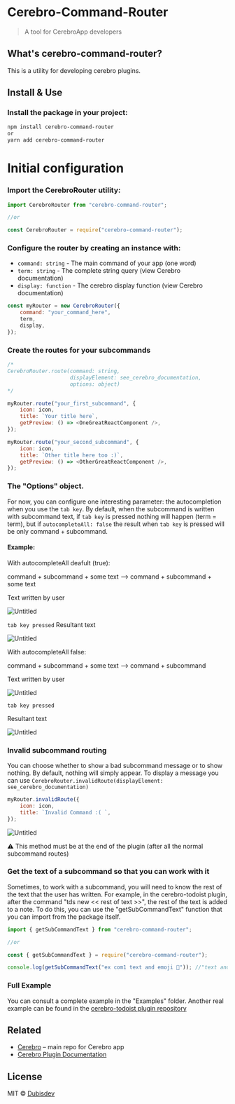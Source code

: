 # Cerebro-Command-Router

> A tool for CerebroApp developers

## What's cerebro-command-router?

This is a utility for developing cerebro plugins.

## Install & Use

### Install the package in your project:

```sh
npm install cerebro-command-router
or
yarn add cerebro-command-router
```

# Initial configuration

### **Import the CerebroRouter utility:**

```jsx
import CerebroRouter from "cerebro-command-router";

//or

const CerebroRouter = require("cerebro-command-router");
```

### **Configure the router by creating an instance with:**

- `command: string` - The main command of your app (one word)
- `term: string` - The complete string query (view Cerebro documentation)
- `display: function` - The cerebro display function (view Cerebro documentation)

```js
const myRouter = new CerebroRouter({
	command: "your_command_here",
	term,
	display,
});
```

### **Create the routes for your subcommands**

```js
/*
CerebroRouter.route(command: string,
					displayElement: see_cerebro_documentation,
					options: object)
*/

myRouter.route("your_first_subcommand", {
	icon: icon,
	title: `Your title here`,
	getPreview: () => <OneGreatReactComponent />,
});

myRouter.route("your_second_subcommand", {
	icon: icon,
	title: `Other title here too :)`,
	getPreview: () => <OtherGreatReactComponent />,
});
```

### The "Options" object.

For now, you can configure one interesting parameter: the autocompletion when you use the `tab key`. By default, when the subcommand is written with subcommand text, if `tab key` is pressed nothing will happen (term = term), but if `autocompleteAll: false` the result when `tab key` is pressed will be only command + subcommand.

#### Example:

With autocompleteAll deafult (true):

command + subcommand + some text —> command + subcommand + some text

Text written by user

![Untitled](https://s3-us-west-2.amazonaws.com/secure.notion-static.com/71438056-b361-4e62-abc8-212f9d55485c/Untitled.png)

`tab key pressed`
Resultant text

![Untitled](https://s3-us-west-2.amazonaws.com/secure.notion-static.com/c0df121f-9fbc-4ddf-9779-6780b57f4927/Untitled.png)

With autocompleteAll false:

command + subcommand + some text —> command + subcommand

Text written by user

![Untitled](https://s3-us-west-2.amazonaws.com/secure.notion-static.com/47e99c60-245b-415c-af7a-5a3d6aeab5f5/Untitled.png)

`tab key pressed`

Resultant text

![Untitled](https://s3-us-west-2.amazonaws.com/secure.notion-static.com/308a9685-0cc1-4607-b801-dffee674ecf3/Untitled.png)

### **Invalid subcommand routing**

You can choose whether to show a bad subcommand message or to show nothing. By default, nothing will simply appear. To display a message you can use `CerebroRouter.invalidRoute(displayElement: see_cerebro_documentation)`

```jsx
myRouter.invalidRoute({
	icon: icon,
	title: `Invalid Command :( `,
});
```

![Untitled](https://s3-us-west-2.amazonaws.com/secure.notion-static.com/1cb94e2b-358e-45e7-89d8-5a9b557856b6/Untitled.png)

⚠️ This method must be at the end of the plugin (after all the normal subcommand routes)

### **Get the text of a subcommand so that you can work with it**

Sometimes, to work with a subcommand, you will need to know the rest of the text that the user has written. For example, in the cerebro-todoist plugin, after the command "tds new << rest of text >>", the rest of the text is added to a note. To do this, you can use the "getSubCommandText" function that you can import from the package itself.

```jsx
import { getSubCommandText } from "cerebro-command-router";

//or

const { getSubCommandText } = require("cerebro-command-router");

console.log(getSubCommandText("ex com1 text and emoji 💫")); //"text and emoji 💫"
```

### Full Example

You can consult a complete example in the "Examples" folder.
Another real example can be found in the [cerebro-todoist plugin repository](https://github.com/dubisdev/cerebro-todoist)

## Related

- [Cerebro](http://github.com/KELiON/cerebro) – main repo for Cerebro app
- [Cerebro Plugin Documentation](https://github.com/cerebroapp/cerebro/blob/master/docs/plugins.md)

## License

MIT © [Dubisdev](https://dubis.dev)
